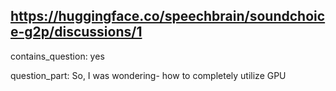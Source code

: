## https://huggingface.co/speechbrain/soundchoice-g2p/discussions/1

contains_question: yes

question_part: So, I was wondering- how to completely utilize GPU